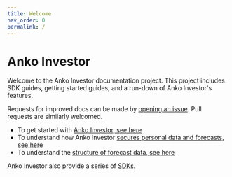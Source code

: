 ```yaml
---
title: Welcome
nav_order: 0
permalink: /
---
```

# Anko Investor

Welcome to the Anko Investor documentation project. This project includes SDK guides, getting started guides, and a run-down of Anko Investor's features.


Requests for improved docs can be made by [opening an issue](https://github.com/anglo-korean/documentation/issues/new/choose). Pull requests are similarly welcomed.


* To get started with [Anko Investor, see here](/getting-started)
* To understand how Anko Investor [secures personal data and forecasts, see here](/security)
* To understand the [structure of forecast data, see here](/forecasts)


Anko Investor also provide a series of [SDKs](/sdks).
